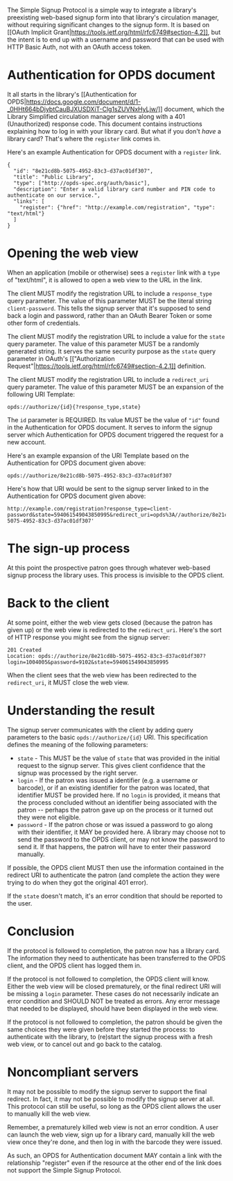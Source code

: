 The Simple Signup Protocol is a simple way to integrate a library's preexisting web-based signup form into that library's circulation manager, without requiring significant changes to the signup form. It is based on [[OAuth Implicit Grant|https://tools.ietf.org/html/rfc6749#section-4.2]], but the intent is to end up with a username and password that can be used with HTTP Basic Auth, not with an OAuth access token.

# Authentication for OPDS document

It all starts in the library's [[Authentication for OPDS|https://docs.google.com/document/d/1-_0HHt664bDjybtCauBJXUSDXiT-Clg1sZUVNxHyLjw/]] document, which the Library Simplified circulation manager serves along with a 401 (Unauthorized) response code. This document contains instructions explaining how to log in with your library card. But what if you don't _have_ a library card? That's where the `register` link comes in.

Here's an example Authentication for OPDS document with a `register` link.

```
{
  "id": "8e21cd8b-5075-4952-83c3-d37ac01df307",
  "title": "Public Library",
  "type": ["http://opds-spec.org/auth/basic"],
  "description": "Enter a valid library card number and PIN code to authenticate on our service.",
  "links": [
    "register": {"href": "http://example.com/registration", "type": "text/html"}
  ]
}
```

# Opening the web view

When an application (mobile or otherwise) sees a `register` link with a `type` of "text/html", it is allowed to open a web view to the URL in the link.

The client MUST modify the registration URL to include a `response_type` query parameter. The value of this parameter MUST be the literal string `client-password`. This tells the signup server that it's supposed to send back a login and password, rather than an OAuth Bearer Token or some other form of credentials.

The client MUST modify the registration URL to include a value for the `state` query parameter. The value of this parameter MUST be a randomly generated string. It serves the same security purpose as the `state` query parameter in OAuth's [["Authorization Request"|https://tools.ietf.org/html/rfc6749#section-4.2.1]] definition.

The client MUST modify the registration URL to include a `redirect_uri` query parameter. The value of this parameter MUST be an expansion of the following URI Template:

```
opds://authorize/{id}{?response_type,state}
```

The `id` parameter is REQUIRED. Its value MUST be the value of `"id"` found in the Authentication for OPDS document. It serves to inform the signup server which Authentication for OPDS document triggered the request for a new account.

Here's an example expansion of the URI Template based on the Authentication for OPDS document given above:

```
opds://authorize/8e21cd8b-5075-4952-83c3-d37ac01df307
```

Here's how that URI would be sent to the signup server linked to in the Authentication for OPDS document given above:

```
http://example.com/registration?response_type=client-password&state=594061549043850995&redirect_uri=opds%3A//authorize/8e21cd8b-5075-4952-83c3-d37ac01df307'
```

# The sign-up process

At this point the prospective patron goes through whatever web-based signup process the library uses. This process is invisible to the OPDS client.

# Back to the client

At some point, either the web view gets closed (because the patron has given up) or the web view is redirected to the `redirect_uri`. Here's the sort of HTTP response you might see from the signup server:

```
201 Created
Location: opds://authorize/8e21cd8b-5075-4952-83c3-d37ac01df307?login=1004005&password=9102&state=594061549043850995
```

When the client sees that the web view has been redirected to the `redirect_uri`, it MUST close the web view. 

# Understanding the result

The signup server communicates with the client by adding query parameters to the basic `opds://authorize/{id}` URI. This specification defines the meaning of the following parameters:

* `state` - This MUST be the value of `state` that was provided in the initial request to the signup server. This gives client confidence that the signup was processed by the right server.
* `login` - If the patron was issued a identifier (e.g. a username or barcode), or if an existing identifier for the patron was located, that identifier MUST be provided here. If no `login` is provided, it means that the process concluded without an identifier being associated with the patron -- perhaps the patron gave up on the process or it turned out they were not eligible.
* `password` - If the patron chose or was issued a password to go along with their identifier, it MAY be provided here. A library may choose not to send the password to the OPDS client, or may not know the password to send it. If that happens, the patron will have to enter their password manually.

If possible, the OPDS client MUST then use the information contained in the redirect URI to authenticate the patron (and complete the action they were trying to do when they got the original 401 error).

If the `state` doesn't match, it's an error condition that should be reported to the user.

# Conclusion

If the protocol is followed to completion, the patron now has a library card. The information they need to authenticate has been transferred to the OPDS client, and the OPDS client has logged them in.

If the protocol is not followed to completion, the OPDS client will know. Either the web view will be closed prematurely, or the final redirect URI will be missing a `login` parameter. These cases do not necessarily indicate an error condition and SHOULD NOT be treated as errors. Any error message that needed to be displayed, should have been displayed in the web view. 

If the protocol is not followed to completion, the patron should be given the same choices they were given before they started the process: to authenticate with the library, to (re)start the signup process with a fresh web view, or to cancel out and go back to the catalog.

# Noncompliant servers

It may not be possible to modify the signup server to support the final redirect. In fact, it may not be possible to modify the signup server at all. This protocol can still be useful, so long as the OPDS client allows the user to manually kill the web view. 

Remember, a prematurely killed web view is not an error condition. A user can launch the web view, sign up for a library card, manually kill the web view once they're done, and then log in with the barcode they were issued.

As such, an OPDS for Authentication document MAY contain a link with the relationship "register" even if the resource at the other end of the link does not support the Simple Signup Protocol.